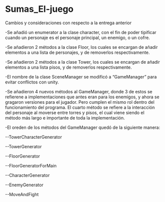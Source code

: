 # Sumas_El-juego

Cambios y consideraciones con respecto a la entrega anterior

-Se añadió un enumerator a la clase character, con el fin de poder tipificar cuando un personaje es el personaje principal, un enemigo, o un cofre.

-Se añadieron 2 métodos a la clase Floor, los cuales se encargan de añadir elementos a una lista de personajes, y de removerlos respectivamente.

-Se añadieron 2 métodos a la clase Tower, los cuales se encargan de añadir elementos a una lista pisos, y de removerlos respectivamente.

-El nombre de la clase SceneManager se modificó a “GameManager” para evitar conflictos con unity.

-Se añadieron 4 nuevos métodos al GameManager, donde 3 de estos se refierene a implementaciones que antes eran para los enemigos, y ahora se gragaron versiones para el jugador. Pero cumplen el mismo rol dentro del funcionamiento del programa. El cuarto método se refiere a la interacción del personaje al moverse entre torres y pisos, el cual viene siendo el método más largo e importante de toda la implementación.

-El oreden de los métodos del GameManager quedó de la siguiente manera:

--TowerCharacterGenerator

--TowerGenerator

--FloorGenerator

--FloorGeneratorForMain

--CharacterGenerator

--EnemyGenerator

--MoveAndFight
